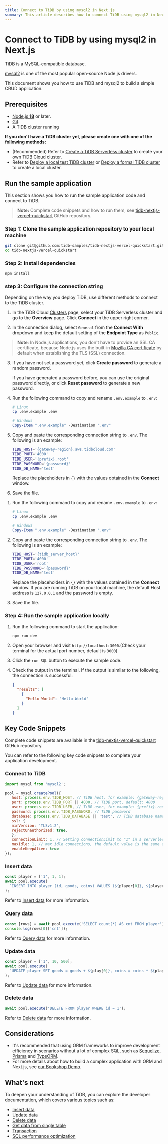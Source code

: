 ```yaml
---
title: Connect to TiDB by using mysql2 in Next.js
summary: This article describes how to connect TiDB using mysql2 in Next.js and provides a simple example code snippet.
---
```


<!-- markdownlint-disable MD024 -->
<!-- markdownlint-disable MD029 -->

# Connect to TiDB by using mysql2 in Next.js

TiDB is a MySQL-compatible database.

[mysql2](https://www.npmjs.com/package/mysql2) is one of the most popular open-source Node.js drivers.

This document shows you how to use TiDB and mysql2 to build a simple CRUD application.

## Prerequisites

- [Node.js **18**](https://nodejs.org/en/download/) or later.
- [Git](https://git-scm.com/downloads).
- A TiDB cluster running

**If you don't have a TiDB cluster yet, please create one with one of the following methods:**

- (Recommended) Refer to [Create a TiDB Serverless cluster](/develop/dev-guide-build-cluster-in-cloud.md) to create your own TiDB Cloud cluster.
- Refer to [Deploy a local test TiDB cluster](/quick-start-with-tidb.md) or [Deploy a formal TiDB cluster](/production-deployment-using-tiup.md) to create a local cluster.

## Run the sample application

This section shows you how to run the sample application code and connect to TiDB.

> **Note:** Complete code snippets and how to run them, see [tidb-nextjs-vercel-quickstart](https://github.com/tidb-samples/tidb-nextjs-vercel-quickstart) GitHub repository.

### Step 1: Clone the sample application repository to your local machine

```bash
git clone git@github.com:tidb-samples/tidb-nextjs-vercel-quickstart.git
cd tidb-nextjs-vercel-quickstart
```

### Step 2: Install dependencies

```bash
npm install
```

### step 3: Configure the connection string

Depending on the way you deploy TiDB, use different methods to connect to the TiDB cluster.

<SimpleTab>

<div label="TiDB Serverless">

1. In the TiDB Cloud [Clusters](https://tidbcloud.com/console/clusters) page, select your TiDB Serverless cluster and go to the **Overview** page. Click **Connect** in the upper right corner.

2. In the connection dialog, select `General` from the **Connect With** dropdown and keep the default setting of the **Endpoint Type** as `Public`.

  > **Note**: In Node.js applications, you don't have to provide an SSL CA certificate, because Node.js uses the built-in [Mozilla CA certificate](https://wiki.mozilla.org/CA/Included_Certificates) by default when establishing the TLS (SSL) connection.

3. If you have not set a password yet, click **Create password** to generate a random password.

   <Tip>If you have generated a password before, you can use the original password directly, or click **Reset password** to generate a new password.</Tip>

4. Run the following command to copy and rename `.env.example` to `.env`:

   ```bash
   # Linux
   cp .env.example .env
   ```

   ```powershell
   # Windows
   Copy-Item ".env.example" -Destination ".env"
   ```

5. Copy and paste the corresponding connection string to `.env`. The following is an example:

   ```bash
   TIDB_HOST='{gateway-region}.aws.tidbcloud.com'
   TIDB_PORT='4000'
   TIDB_USER='{prefix}.root'
   TIDB_PASSWORD='{password}'
   TIDB_DB_NAME='test'
   ```

   Replace the placeholders in `{}` with the values obtained in the **Connect** window.

6. Save the file.

</div>

<div label="TiDB Self-Hosted">

1. Run the following command to copy and rename `.env.example` to `.env`:

   ```bash
   # Linux
   cp .env.example .env
   ```

   ```powershell
   # Windows
   Copy-Item ".env.example" -Destination ".env"
   ```

2. Copy and paste the corresponding connection string to `.env`. The following is an example:

   ```bash
   TIDB_HOST='{tidb_server_host}'
   TIDB_PORT='4000'
   TIDB_USER='root'
   TIDB_PASSWORD='{password}'
   TIDB_DB_NAME='test'
   ```

   Replace the placeholders in `{}` with the values obtained in the **Connect** window. If you are running TiDB on your local machine, the default Host address is `127.0.0.1` and the password is empty.

3. Save the file.

</div>

</SimpleTab>

### Step 4: Run the sample application locally

1. Run the following command to start the application:

   ```bash
   npm run dev
   ```

2. Open your browser and visit `http://localhost:3000`.(Check your terminal for the actual port number, default is `3000`)

3. Click the `run SQL` button to execute the sample code.

4. Check the output in the terminal. If the output is similar to the following, the connection is successful:

   ```json
   {
     "results": [
       {
         "Hello World": "Hello World"
       }
     ]
   }
   ```

## Key Code Snippets

Complete code snippets are available in the [tidb-nextjs-vercel-quickstart](https://github.com/tidb-samples/tidb-nextjs-vercel-quickstart) GitHub repository.

You can refer to the following key code snippets to complete your application development.

### Connect to TiDB

```javascript
import mysql from 'mysql2';

pool = mysql.createPool({
   host: process.env.TIDB_HOST, // TiDB host, for example: {gateway-region}.aws.tidbcloud.com
   port: process.env.TIDB_PORT || 4000, // TiDB port, default: 4000
   user: process.env.TIDB_USER, // TiDB user, for example: {prefix}.root
   password: process.env.TIDB_PASSWORD, // TiDB password
   database: process.env.TIDB_DATABASE || 'test', // TiDB database name, default: test
   ssl: {
   minVersion: 'TLSv1.2',
   rejectUnauthorized: true,
   },
   connectionLimit: 1, // Setting connectionLimit to "1" in a serverless function environment optimizes resource usage, reduces costs, ensures connection stability, and enables seamless scalability.
   maxIdle: 1, // max idle connections, the default value is the same as `connectionLimit`
   enableKeepAlive: true
});
```

### Insert data

```javascript
const player = ['1', 1, 1];
await pool.execute(
  `INSERT INTO player (id, goods, coins) VALUES (${player[0]}, ${player[1]}, ${player[2]})`
);
```

Refer to [Insert data](/develop/dev-guide-insert-data.md) for more information.

### Query data

```javascript
const [rows] = await pool.execute('SELECT count(*) AS cnt FROM player');
console.log(rows[0]['cnt']);
```

Refer to [Query data](/develop/dev-guide-get-data-from-single-table.md) for more information.

### Update data

```javascript
const player = ['1', 10, 500];
await pool.execute(
  `UPDATE player SET goods = goods + ${play[0]}, coins = coins + ${play[1]} WHERE id = ${play[2]}`
);
```

Refer to [Update data](/develop/dev-guide-update-data.md) for more information.

### Delete data

```javascript
await pool.execute('DELETE FROM player WHERE id = 1');
```

Refer to [Delete data](/develop/dev-guide-delete-data.md) for more information.

## Considerations

- It's recommended that using ORM frameworks to improve development efficiency in scenarios without a lot of complex SQL, such as [Sequelize](https://sequelize.org/), [Prisma](https://www.prisma.io/) and [TypeORM](https://typeorm.io/).
- For more details about how to build a complex application with ORM and Next.js, see [our Bookshop Demo](https://github.com/pingcap/tidb-prisma-vercel-demo).

## What's next

To deepen your understanding of TiDB, you can explore the developer documentation, which covers various topics such as:

- [Insert data](/develop/dev-guide-insert-data.md)
- [Update data](/develop/dev-guide-update-data.md)
- [Delete data](/develop/dev-guide-delete-data.md)
- [Get data from single table](/develop/dev-guide-get-data-from-single-table.md)
- [Transaction](/develop/dev-guide-transaction-overview.md)
- [SQL performance optimization](/develop/dev-guide-optimize-sql-overview.md)

